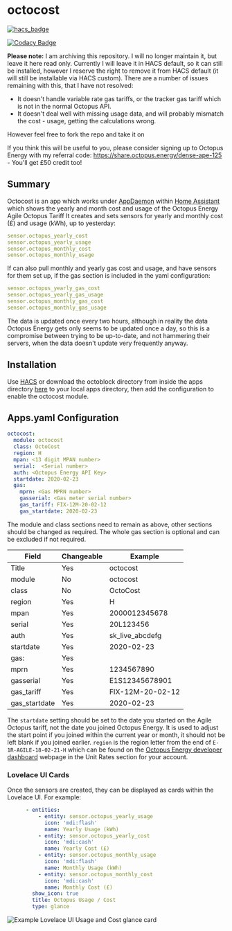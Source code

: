 # octocost
[![hacs_badge](https://img.shields.io/badge/HACS-Default-orange.svg)](https://github.com/custom-components/hacs)

[![Codacy Badge](https://app.codacy.com/project/badge/Grade/ddb8c55ca28342cbacc4f138bc7263a7)](https://www.codacy.com/manual/badguy99/octocost?utm_source=github.com&amp;utm_medium=referral&amp;utm_content=badguy99/octocost&amp;utm_campaign=Badge_Grade)

**Please note:** I am archiving this repository. I will no longer maintain it, but leave it here read only. Currently I will leave it in HACS default, so it can still be installed, however I reserve the right to remove it from HACS default (it will still be installable via HACS custom).
There are a number of issues remaining with this, that I have not resolved:
* It doesn't handle variable rate gas tariffs, or the tracker gas tariff which is not in the normal Octopus API.
* It doesn't deal well with missing usage data, and will probably mismatch the cost - usage, getting the calculations wrong.

However feel free to fork the repo and take it on


If you think this will be useful to you, please consider signing up to Octopus Energy with my referral code: https://share.octopus.energy/dense-ape-125 - You'll get £50 credit too!

## Summary

Octocost is an app which works under [AppDaemon](https://www.home-assistant.io/docs/ecosystem/appdaemon/) within [Home Assistant](https://www.home-assistant.io/) which shows the yearly and month cost and usage of the Octopus Energy Agile Octopus Tariff
It creates and sets sensors for yearly and monthly cost (£) and usage (kWh), up to yesterday:
```yaml
sensor.octopus_yearly_cost
sensor.octopus_yearly_usage
sensor.octopus_monthly_cost
sensor.octopus_monthly_usage
```
If can also pull monthly and yearly gas cost and usage, and have sensors for them set up, if the gas section is included in the yaml configuration:
```yaml
sensor.octopus_yearly_gas_cost
sensor.octopus_yearly_gas_usage
sensor.octopus_monthly_gas_cost
sensor.octopus_monthly_gas_usage
```

The data is updated once every two hours, although in reality the data Octopus Energy gets only seems to be updated once a day, so this is a compromise between trying to be up-to-date, and not hammering their servers, when the data doesn't update very frequently anyway.

## Installation
Use [HACS](https://github.com/custom-components/hacs) or download the octoblock directory from inside the apps directory [here](https://github.com/badguy99/octocost/releases) to your local apps directory, then add the configuration to enable the octocost module.

## Apps.yaml Configuration
```yaml
octocost:
  module: octocost 
  class: OctoCost 
  region: H
  mpan: <13 digit MPAN number>
  serial:  <Serial number>
  auth: <Octopus Energy API Key>
  startdate: 2020-02-23
  gas:
    mprn: <Gas MPRN number>
    gasserial: <Gas meter serial number>
    gas_tariff: FIX-12M-20-02-12
    gas_startdate: 2020-02-23
``` 
The module and class sections need to remain as above, other sections should be changed as required. The whole gas section is optional and can be excluded if not required.

| Field         | Changeable | Example          |
| -----         | ---------- | -------          |
| Title         | Yes        | octocost         |
| module        | No         | octocost         |
| class         | No         | OctoCost         |
| region        | Yes        | H                |
| mpan          | Yes        | 2000012345678    |
| serial        | Yes        | 20L123456        |
| auth          | Yes        | sk_live_abcdefg  |
| startdate     | Yes        | 2020-02-23       |
| gas:          | Yes        |                  |
| mprn          | Yes        | 1234567890       |
| gasserial     | Yes        | E1S12345678901   |
| gas_tariff    | Yes        | FIX-12M-20-02-12 |
| gas_startdate | Yes        | 2020-02-23       |

The `startdate` setting should be set to the date you started on the Agile Octopus tariff, not the date you joined Octopus Energy. It is used to adjust the start point if you joined within the current year or month, it should not be left blank if you joined earlier.
`region` is the region letter from the end of `E-1R-AGILE-18-02-21-H` which can be found on the [Octopus Energy developer dashboard](https://octopus.energy/dashboard/developer/) webpage in the Unit Rates section for your account.

### Lovelace UI Cards
Once the sensors are created, they can be displayed as cards within the Lovelace UI. For example:
```yaml
      - entities:
          - entity: sensor.octopus_yearly_usage
            icon: 'mdi:flash'
            name: Yearly Usage (kWh)
          - entity: sensor.octopus_yearly_cost
            icon: 'mdi:cash'
            name: Yearly Cost (£)
          - entity: sensor.octopus_monthly_usage
            icon: 'mdi:flash'
            name: Monthly Usage (kWh)
          - entity: sensor.octopus_monthly_cost
            icon: 'mdi:cash'
            name: Monthly Cost (£)
        show_icon: true
        title: Octopus Usage / Cost
        type: glance
```
![Example Lovelace UI Usage and Cost glance card](https://github.com/badguy99/octocost/blob/master/LovelaceUsageCard.PNG)
